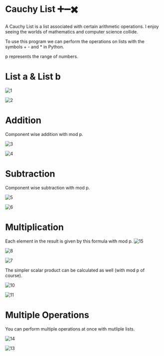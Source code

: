 # Cauchy List ➕➖✖️
A Cauchy List is a list associated with certain arithmetic operations. I enjoy seeing the worlds of mathematics and computer science collide.

To use this program we can perform the operations on lists with the symbols + - and * in Python.

p represents the range of numbers.

# List a & List b
![1](https://user-images.githubusercontent.com/59797227/100786366-071d8c80-33e0-11eb-8756-5ea9ddfb2f5b.png)

![2](https://user-images.githubusercontent.com/59797227/100786371-08e75000-33e0-11eb-8db2-e2ba8b3bc2f0.png)

# Addition
Component wise addition with mod p.

![3](https://user-images.githubusercontent.com/59797227/100786786-a04ca300-33e0-11eb-9c94-a30745854b28.png)

![4](https://user-images.githubusercontent.com/59797227/100786790-a17dd000-33e0-11eb-8a77-38268a873131.png)




# Subtraction
Component wise subtraction with mod p.

![5](https://user-images.githubusercontent.com/59797227/100787051-0d603880-33e1-11eb-92d9-cb8f15e6567d.png)

![6](https://user-images.githubusercontent.com/59797227/100787056-0f29fc00-33e1-11eb-9500-455ee8e704ac.png)



# Multiplication
Each element in the result is given by this formula with mod p.
![15](https://user-images.githubusercontent.com/59797227/100792667-fc1b2a00-33e8-11eb-954e-6533b7f3bc8e.png)


![8](https://user-images.githubusercontent.com/59797227/100792240-5962ab80-33e8-11eb-833d-1357fb1af5fe.png)

![7](https://user-images.githubusercontent.com/59797227/100787274-64fea400-33e1-11eb-9dc0-8ddd3b218a75.png)

The simpler scalar product can be calculated as well (with mod p of course).

![10](https://user-images.githubusercontent.com/59797227/100790004-3be01280-33e5-11eb-8c41-06776e418f72.png)

![11](https://user-images.githubusercontent.com/59797227/100790402-b872f100-33e5-11eb-9609-01cea44ccad7.png)

# Multiple Operations
You can perform multiple operations at once with mutliple lists.

![14](https://user-images.githubusercontent.com/59797227/100791589-6f23a100-33e7-11eb-83ec-eb9732cd0a9d.png)

![13](https://user-images.githubusercontent.com/59797227/100791435-426f8980-33e7-11eb-9701-98bf9f215cdf.png)
